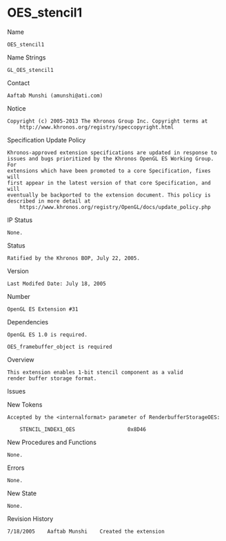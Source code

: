 # OES_stencil1

Name

    OES_stencil1

Name Strings

    GL_OES_stencil1

Contact

    Aaftab Munshi (amunshi@ati.com)

Notice

    Copyright (c) 2005-2013 The Khronos Group Inc. Copyright terms at
        http://www.khronos.org/registry/speccopyright.html

Specification Update Policy

    Khronos-approved extension specifications are updated in response to
    issues and bugs prioritized by the Khronos OpenGL ES Working Group. For
    extensions which have been promoted to a core Specification, fixes will
    first appear in the latest version of that core Specification, and will
    eventually be backported to the extension document. This policy is
    described in more detail at
        https://www.khronos.org/registry/OpenGL/docs/update_policy.php

IP Status

    None.

Status

    Ratified by the Khronos BOP, July 22, 2005.    

Version

    Last Modifed Date: July 18, 2005

Number

    OpenGL ES Extension #31    

Dependencies

    OpenGL ES 1.0 is required.

    OES_framebuffer_object is required

Overview

    This extension enables 1-bit stencil component as a valid
    render buffer storage format.

Issues

 
New Tokens

    Accepted by the <internalformat> parameter of RenderbufferStorageOES:

        STENCIL_INDEX1_OES                 0x8D46 

New Procedures and Functions

    None.

Errors

    None.

New State

    None.

Revision History

    7/18/2005    Aaftab Munshi    Created the extension
